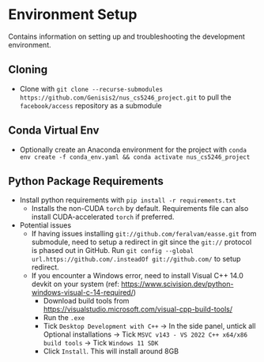 # Environment Setup
Contains information on setting up and troubleshooting the development environment.

## Cloning
- Clone with `git clone --recurse-submodules https://github.com/Genisis2/nus_cs5246_project.git` to pull the `facebook/access` repository as a submodule

## Conda Virtual Env
- Optionally create an Anaconda environment for the project with `conda env create -f conda_env.yaml && conda activate nus_cs5246_project`
  
## Python Package Requirements
- Install python requirements with `pip install -r requirements.txt`
    - Installs the non-CUDA `torch` by default. Requirements file can also install CUDA-accelerated `torch` if preferred.
- Potential issues
    - If having issues installing `git://github.com/feralvam/easse.git` from submodule, need to setup a redirect in git since the `git://` protocol is phased out in GitHub. Run `git config --global url.https://github.com/.insteadOf git://github.com/` to setup redirect.
    - If you encounter a Windows error, need to install Visual C++ 14.0 devkit on your system (ref: https://www.scivision.dev/python-windows-visual-c-14-required/)
        - Download build tools from https://visualstudio.microsoft.com/visual-cpp-build-tools/
        - Run the `.exe`
        - Tick `Desktop Development with C++` -> In the side panel, untick all Optional installations -> Tick `MSVC v143 - VS 2022 C++ x64/x86 build tools` -> Tick `Windows 11 SDK`
        - Click `Install`. This will install around 8GB